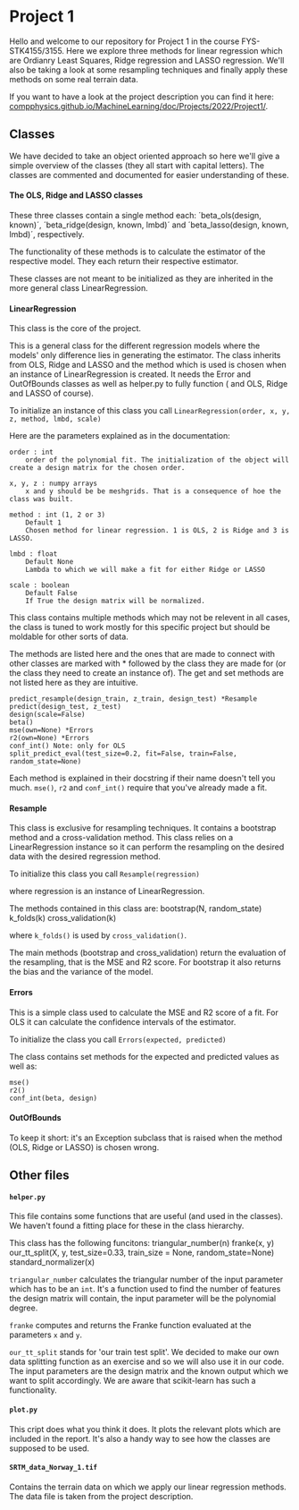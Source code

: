 # Project 1

Hello and welcome to our repository for Project 1 in the course FYS-STK4155/3155.
Here we explore three methods for linear regression which are Ordianry Least Squares, Ridge regression and LASSO regression.
We'll also be taking a look at some resampling techniques and finally apply these methods on some real terrain data.

If you want to have a look at the project description you can find it here: [compphysics.github.io/MachineLearning/doc/Projects/2022/Project1/](https://compphysics.github.io/MachineLearning/doc/Projects/2022/Project1/pdf/Project1.pdf).

## Classes

We have decided to take an object oriented approach so here we'll give a simple overview of the classes (they all start with capital letters). The classes are commented and documented for easier understanding of these.

#### The OLS, Ridge and LASSO classes

These three classes contain a single method each:
´beta_ols(design, known)´, ´beta_ridge(design, known, lmbd)´ and ´beta_lasso(design, known, lmbd)´, respectively.

The functionality of these methods is to calculate the estimator of the respective model. They each return their respective estimator.

These classes are not meant to be initialized as they are inherited in the more general class LinearRegression.

#### LinearRegression

This class is the core of the project.

This is a general class for the different regression models where the models' only difference lies in generating the estimator. The class inherits from OLS, Ridge and LASSO and the method which is used is chosen when an instance of LinearRegression is created. It needs the Error and OutOfBounds classes as well as helper.py to fully function ( and OLS, Ridge and LASSO of course).

To initialize an instance of this class you call
`LinearRegression(order, x, y, z, method, lmbd, scale)`

Here are the parameters explained as in the documentation:

    order : int
        order of the polynomial fit. The initialization of the object will create a design matrix for the chosen order.

    x, y, z : numpy arrays
        x and y should be be meshgrids. That is a consequence of hoe the class was built.

    method : int (1, 2 or 3)
        Default 1
        Chosen method for linear regression. 1 is OLS, 2 is Ridge and 3 is LASSO.

    lmbd : float
        Default None
        Lambda to which we will make a fit for either Ridge or LASSO

    scale : boolean
        Default False
        If True the design matrix will be normalized.

This class contains multiple methods which may not be relevent in all cases, the class is tuned to work mostly for this specific project but should be moldable for other sorts of data.

The methods are listed here and the ones that are made to connect with other classes are marked with * followed by the class they are made for (or the class they need to create an instance of). The get and set methods are not listed here as they are intuitive.

    predict_resample(design_train, z_train, design_test) *Resample
    predict(design_test, z_test)
    design(scale=False)
    beta()
    mse(own=None) *Errors
    r2(own=None) *Errors
    conf_int() Note: only for OLS
    split_predict_eval(test_size=0.2, fit=False, train=False, random_state=None)

Each method is explained in their docstring if their name doesn't tell you much. `mse()`, `r2` and `conf_int()` require that you've already made a fit.

#### Resample

This class is exclusive for resampling techniques. It contains a bootstrap method and a cross-validation method.
This class relies on a LinearRegression instance so it can perform the resampling on the desired data with the desired regression method.

To initialize this class you call
`Resample(regression)`

where regression is an instance of LinearRegression.

The methods contained in this class are:
    bootstrap(N, random_state)
    k_folds(k)
    cross_validation(k)

where `k_folds()` is used by `cross_validation()`.

The main methods (bootstrap and cross_validation) return the evaluation of the resampling, that is the MSE and R2 score. For bootstrap it also returns the bias and the variance of the model.

#### Errors

This is a simple class used to calculate the MSE and R2 score of a fit. For OLS it can calculate the confidence intervals of the estimator.

To initialize the class you call
`Errors(expected, predicted)`

The class contains set methods for the expected and predicted values as well as:

    mse()
    r2()
    conf_int(beta, design)

#### OutOfBounds

To keep it short: it's an Exception subclass that is raised when the method (OLS, Ridge or LASSO) is chosen wrong.

## Other files

#### `helper.py`

This file contains some functions that are useful (and used in the classes). We haven't found a fitting place for these in the class hierarchy.

This class has the following funcitons:
    triangular_number(n)
    franke(x, y)
    our_tt_split(X, y, test_size=0.33, train_size = None, random_state=None)
    standard_normalizer(x)

`triangular_number` calculates the triangular number of the input parameter which has to be an `int`. It's a function used to find the number of features the design matrix will contain, the input parameter will be the polynomial degree.

`franke` computes and returns the Franke function evaluated at the parameters `x` and `y`.

`our_tt_split` stands for 'our train test split'. We decided to make our own data splitting function as an exercise and so we will also use it in our code. The input parameters are the design matrix and the known output which we want to split accordingly. We are aware that scikit-learn has such a functionality.

#### `plot.py`

This cript does what you think it does. It plots the relevant plots which are included in the report. It's also a handy way to see how the classes are supposed to be used.

#### `SRTM_data_Norway_1.tif`

Contains the terrain data on which we apply our linear regression methods. The data file is taken from the project description.
